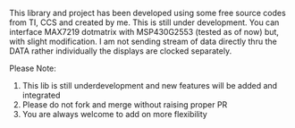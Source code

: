 This library and project has been developed using some free source codes from TI, CCS and created by me. This is still under development.
You can interface MAX7219 dotmatrix with MSP430G2553 (tested as of now) but, with slight modification. I am not sending stream of data directly thru the DATA
rather individually the displays are clocked separately.

Please Note:
1. This lib is still underdevelopment and new features will be added and integrated
2. Please do not fork and merge without raising proper PR
3. You are always welcome to add on more flexibility
